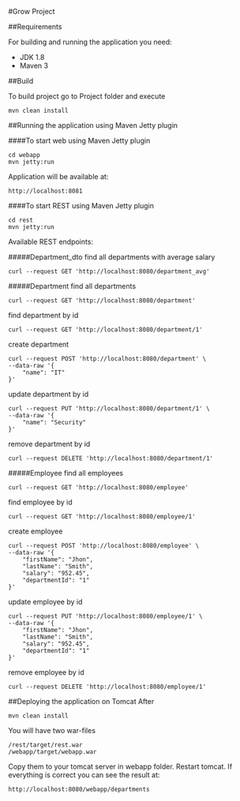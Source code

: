 #Grow Project

##Requirements

For building and running the application you need:
- JDK 1.8
- Maven 3

##Build

To build project go to Project folder and execute
```
mvn clean install  
```

##Running the application using Maven Jetty plugin

####To start web using Maven Jetty plugin

```
cd webapp
mvn jetty:run
```

Application will be available at:

```
http://localhost:8081
```

####To start REST using Maven Jetty plugin
```
cd rest
mvn jetty:run
```

Available REST endpoints:

#####Department_dto
find all departments with average salary
```
curl --request GET 'http://localhost:8080/department_avg'
```
#####Department
find all departments
```
curl --request GET 'http://localhost:8080/department'
```
find department by id
```
curl --request GET 'http://localhost:8080/department/1'
```
create department
```
curl --request POST 'http://localhost:8080/department' \
--data-raw '{
    "name": "IT"
}'
```
update department by id
```
curl --request PUT 'http://localhost:8080/department/1' \
--data-raw '{
    "name": "Security"
}'
```
remove department by id
```
curl --request DELETE 'http://localhost:8080/department/1'
```
#####Employee
find all employees
```
curl --request GET 'http://localhost:8080/employee'
```
find employee by id
```
curl --request GET 'http://localhost:8080/employee/1'
```
create employee
```
curl --request POST 'http://localhost:8080/employee' \
--data-raw '{
    "firstName": "Jhon",
    "lastName": "Smith",
    "salary": "952.45",
    "departmentId": "1"
}'
```
update employee by id
```
curl --request PUT 'http://localhost:8080/employee/1' \
--data-raw '{
    "firstName": "Jhon",
    "lastName": "Smith",
    "salary": "952.45",
    "departmentId": "1"
}'
```
remove employee by id
```
curl --request DELETE 'http://localhost:8080/employee/1'
```

##Deploying the application on Tomcat
After
```
mvn clean install    
```
You will have two war-files
```
/rest/target/rest.war
/webapp/target/webapp.war
```
Copy them to your tomcat server in webapp folder. Restart tomcat. If everything is correct you can see the result at:
```
http://localhost:8080/webapp/departments
```